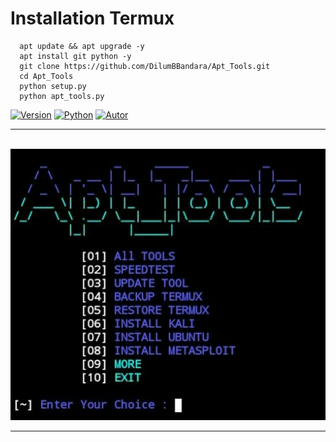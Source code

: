 # Installation Termux

      apt update && apt upgrade -y
      apt install git python -y
      git clone https://github.com/DilumBBandara/Apt_Tools.git
      cd Apt_Tools
      python setup.py
      python apt_tools.py


<a href="https://github.com/DilumBBandara"><img title="Version" src="https://img.shields.io/badge/Version-1.2-yellow?style=for-the-badge&logo="></a>
<a href="https://github.com/DilumBBandara"><img title="Python" src="https://img.shields.io/badge/Python--green?style=for-the-badge&logo=python"></a>
<a href="https://github.com/DilumBBandara"><img title="Autor" src="https://img.shields.io/badge/Author-D.M.D.U.Bandara-blue?style=for-the-badge&logo=github"></a>

<html>
<body><hr>
<br><img src="IMG2.jpg"><hr>
</body>
</html>
